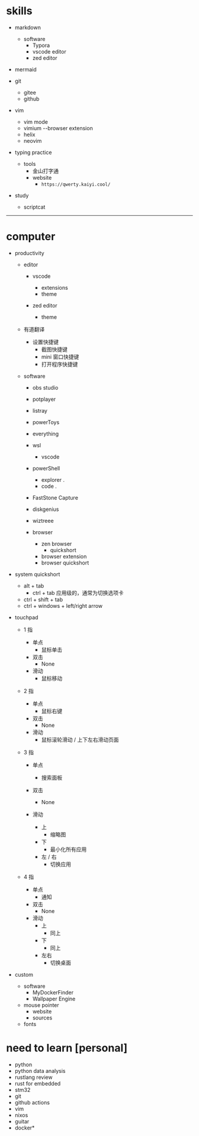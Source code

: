 # skills
- markdown
    - software
        - Typora
        - vscode editor
        - zed editor
- mermaid

- git
    - gitee
    - github

- vim
    - vim mode
    - vimium  --browser extension
    - helix
    - neovim

- typing practice
    - tools
        - 金山打字通
        - website
            - `https://qwerty.kaiyi.cool/`

- study
    - scriptcat
---
# computer
- productivity
    - editor
        - vscode
            - extensions
            - theme

        - zed editor
            - theme

    - 有道翻译
        - 设置快捷键
            - 截图快捷键
            - mini 窗口快捷键
            - 打开程序快捷键

    - software
        - obs studio
        - potplayer


        - listray
        - powerToys
        - everything

        - wsl
            - vscode

        - powerShell
            - explorer .
            - code .


        - FastStone Capture

        - diskgenius
        - wiztreee

        - browser
            - zen browser
                - quickshort
            - browser extension
            - browser quickshort


- system quickshort
    - alt + tab
        - ctrl + tab 应用级的，通常为切换选项卡
    - ctrl + shift + tab
    - ctrl + windows +  left/right arrow

- touchpad
    - 1 指
        - 单点
            - 鼠标单击
        - 双击
            - None
        - 滑动
            - 鼠标移动
    - 2 指
        - 单点
            - 鼠标右键
        - 双击
            - None
        - 滑动
            - 鼠标滚轮滑动 / 上下左右滑动页面

    - 3 指
        - 单点
            - 搜索面板
        - 双击
            - None

        - 滑动
            - 上
                - 缩略图
            - 下
                - 最小化所有应用
            - 左 / 右
                - 切换应用


    - 4 指
        - 单点
            - 通知
        - 双击
            - None
        - 滑动
            - 上
                - 同上
            - 下
                - 同上
            - 左右
                - 切换桌面

- custom
    - software
        - MyDockerFinder
        - Wallpaper Engine
    - mouse pointer
        - website
        - sources
    - fonts


# need to learn [personal]

- python
- python data analysis
- rustlang review
- rust for embedded
- stm32
- git
- github actions
- vim
- nixos
- guitar
- docker*
